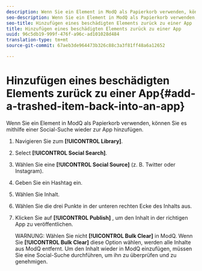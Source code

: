 ```yaml
---
description: Wenn Sie ein Element in ModQ als Papierkorb verwenden, können Sie es mithilfe einer Social-Suche wieder zur App hinzufügen.
seo-description: Wenn Sie ein Element in ModQ als Papierkorb verwenden, können Sie es mithilfe einer Social-Suche wieder zur App hinzufügen.
seo-title: Hinzufügen eines beschädigten Elements zurück zu einer App
title: Hinzufügen eines beschädigten Elements zurück zu einer App
uuid: 96c5db19-999f-476f-a96c-ad101028d484
translation-type: tm+mt
source-git-commit: 67aeb3de964473b326c88c3a3f81ff48a6a12652

---
```



# Hinzufügen eines beschädigten Elements zurück zu einer App{#add-a-trashed-item-back-into-an-app}

Wenn Sie ein Element in ModQ als Papierkorb verwenden, können Sie es mithilfe einer Social-Suche wieder zur App hinzufügen.

1. Navigieren Sie zum **[!UICONTROL Library]**.
1. Select **[!UICONTROL Social Search]**.
1. Wählen Sie eine **[!UICONTROL Social Source]** (z. B. Twitter oder Instagram).
1. Geben Sie ein Hashtag ein.
1. Wählen Sie Inhalt.
1. Wählen Sie die drei Punkte in der unteren rechten Ecke des Inhalts aus.
1. Klicken Sie auf **[!UICONTROL Publish]** , um den Inhalt in der richtigen App zu veröffentlichen.

   WARNUNG: Wählen Sie nicht **[!UICONTROL Bulk Clear]** in ModQ. Wenn Sie **[!UICONTROL Bulk Clear]** diese Option wählen, werden alle Inhalte aus ModQ entfernt. Um den Inhalt wieder in ModQ einzufügen, müssen Sie eine Social-Suche durchführen, um ihn zu überprüfen und zu genehmigen.
